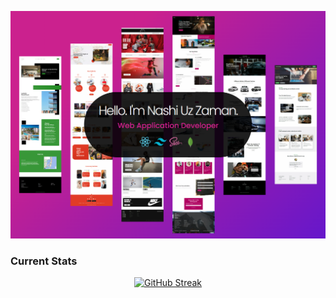 ![Github Banner Photo](./assets/banner/banner.png)

### Current Stats

<div align="center">

[![GitHub Streak](https://github-readme-streak-stats.herokuapp.com?user=Nashiuz-Zaman&theme=bear&hide_border=true&border_radius=0&card_width=500)](https://git.io/streak-stats)

</div>

<!--
**Nashiuz-Zaman/Nashiuz-Zaman** is a ✨ _special_ ✨ repository because its `README.md` (this file) appears on your GitHub profile.

Here are some ideas to get you started:

- 🔭 I’m currently working on ...
- 🌱 I’m currently learning ...
- 👯 I’m looking to collaborate on ...
- 🤔 I’m looking for help with ...
- 💬 Ask me about ...
- 📫 How to reach me: ...
- 😄 Pronouns: ...
- ⚡ Fun fact: ...
-->
